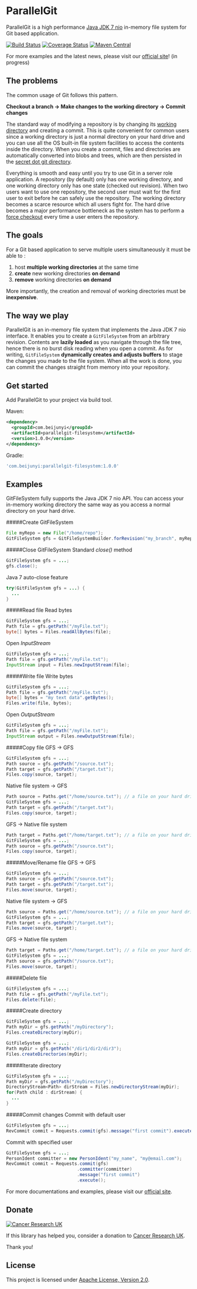 ParallelGit
===========

ParallelGit is a high performance [Java JDK 7 nio](https://docs.oracle.com/javase/tutorial/essential/io/fileio.html) in-memory file system for Git based application.

[![Build Status](https://travis-ci.org/beijunyi/ParallelGit.svg?branch=master)](https://travis-ci.org/beijunyi/ParallelGit)
[![Coverage Status](https://coveralls.io/repos/beijunyi/ParallelGit/badge.svg?branch=master&service=github)](https://coveralls.io/github/beijunyi/ParallelGit?branch=master)
[![Maven Central](https://maven-badges.herokuapp.com/maven-central/com.beijunyi/parallelgit/badge.svg)](https://maven-badges.herokuapp.com/maven-central/com.beijunyi/parallelgit)

For more examples and the latest news, please visit our [official site](https://beijunyi.github.io/ParallelGit)! (in progress)


The problems
------------

The common usage of Git follows this pattern.

**Checkout a branch &#8594; Make changes to the working directory &#8594; Commit changes**

The standard way of modifying a repository is by changing its [working directory](https://git-scm.com/book/en/v2/Getting-Started-Git-Basics) and creating a commit. This is quite convenient for common
users since a working directory is just a normal directory on your hard drive and you can use all the OS built-in file system facilities to access the contents inside the directory. When you create a
commit, files and directories are automatically converted into blobs and trees, which are then persisted in the [secret dot git directory](https://git-scm.com/book/en/v1/Git-Internals).

Everything is smooth and easy until you try to use Git in a server role application. A repository (by default) only has one working directory, and one working directory only has one state (checked out
revision). When two users want to use one repository, the second user must wait for the first user to exit before he can safely use the repository. The working directory becomes a scarce resource
which all users fight for. The hard drive becomes a major performance bottleneck as the system has to perform a [force checkout](https://git-scm.com/docs/git-checkout) every time a user enters the repository.


The goals
---------

For a Git based application to serve multiple users simultaneously it must be able to :

1. host **multiple working directories** at the same time
2. **create** new working directories **on demand**
3. **remove** working directories **on demand**

More importantly, the creation and removal of working directories must be **inexpensive**.


The way we play
---------------

ParallelGit is an in-memory file system that implements the Java JDK 7 nio interface. It enables you to create a ```GitFileSystem``` from an arbitrary revision. Contents are **lazily loaded** as
you navigate through the file tree, hence there is no burst disk reading when you open a commit. As for writing, ```GitFileSystem``` **dynamically creates and adjusts buffers** to stage the 
changes you made to the file system. When all the work is done, you can commit the changes straight from memory into your repository.


Get started
-----------

Add ParallelGit to your project via build tool.

Maven:

```xml
<dependency>
  <groupId>com.beijunyi</groupId>
  <artifactId>parallelgit-filesystem</artifactId>
  <version>1.0.0</version>
</dependency>
```

Gradle:

```gradle
'com.beijunyi:parallelgit-filesystem:1.0.0'
```

Examples
--------

GitFileSystem fully supports the Java JDK 7 nio API. You can access your in-memory working directory the same way as you access a normal directory on your hard drive.

#####Create GitFileSystem
```java
File myRepo = new File("/home/repo");
GitFileSystem gfs = GitFileSystemBuilder.forRevision("my_branch", myRepo));
```

#####Close GitFileSystem
Standard *close()* method

```java
GitFileSystem gfs = ...;
gfs.close();
```

Java 7 auto-close feature

```java
try(GitFileSystem gfs = ...) {
  ...
}
```

#####Read file
Read bytes

```java
GitFileSystem gfs = ...;
Path file = gfs.getPath("/myFile.txt");
byte[] bytes = Files.readAllBytes(file);
```

Open *InputStream*

```java
GitFileSystem gfs = ...;
Path file = gfs.getPath("/myFile.txt");
InputStream input = Files.newInputStream(file);
```

#####Write file
Write bytes

```java
GitFileSystem gfs = ...;
Path file = gfs.getPath("/myFile.txt");
byte[] bytes = "my text data".getBytes();
Files.write(file, bytes);
```

Open *OutputStream*

```java
GitFileSystem gfs = ...;
Path file = gfs.getPath("/myFile.txt");
InputStream output = Files.newOutputStream(file);
```

#####Copy file
GFS &#8594; GFS

```java
GitFileSystem gfs = ...;
Path source = gfs.getPath("/source.txt");
Path target = gfs.getPath("/target.txt");
Files.copy(source, target);
```

Native file system &#8594; GFS

```java
Path source = Paths.get("/home/source.txt"); // a file on your hard drive
GitFileSystem gfs = ...;
Path target = gfs.getPath("/target.txt");
Files.copy(source, target);
```

GFS &#8594; Native file system

```java
Path target = Paths.get("/home/target.txt"); // a file on your hard drive
GitFileSystem gfs = ...;
Path source = gfs.getPath("/source.txt");
Files.copy(source, target);
```
 
#####Move/Rename file
GFS &#8594; GFS

```java
GitFileSystem gfs = ...;
Path source = gfs.getPath("/source.txt");
Path target = gfs.getPath("/target.txt");
Files.move(source, target);
```

Native file system &#8594; GFS

```java
Path source = Paths.get("/home/source.txt"); // a file on your hard drive
GitFileSystem gfs = ...;
Path target = gfs.getPath("/target.txt");
Files.move(source, target);
```

GFS &#8594; Native file system

```java
Path target = Paths.get("/home/target.txt"); // a file on your hard drive
GitFileSystem gfs = ...;
Path source = gfs.getPath("/source.txt");
Files.move(source, target);
```

#####Delete file
```java
GitFileSystem gfs = ...;
Path file = gfs.getPath("/myFile.txt");
Files.delete(file);
```

#####Create directory
```java
GitFileSystem gfs = ...;
Path myDir = gfs.getPath("/myDirectory");
Files.createDirectory(myDir);
```

```java
GitFileSystem gfs = ...;
Path myDir = gfs.getPath("/dir1/dir2/dir3");
Files.createDirectories(myDir);
```

#####Iterate directory
```java
GitFileSystem gfs = ...;
Path myDir = gfs.getPath("/myDirectory");
DirectoryStream<Path> dirStream = Files.newDirectoryStream(myDir);
for(Path child : dirStream) {
  ...
}
```

#####Commit changes
Commit with default user

```java
GitFileSystem gfs = ...;
RevCommit commit = Requests.commit(gfs).message("first commit").execute();
```

Commit with specified user

```java
GitFileSystem gfs = ...;
PersonIdent committer = new PersonIdent("my_name", "my@email.com");
RevCommit commit = Requests.commit(gfs)
                           .committer(committer)
                           .message("first commit")
                           .execute();
```


For more documentations and examples, please visit our [official site](https://beijunyi.github.io/ParallelGit/#/examples).


Donate
------
[![Cancer Research UK](http://www.cancerresearchuk.org/sites/all/themes/custom/cruk/logo.png)](http://www.cancerresearchuk.org/support-us/donate)

If this library has helped you, consider a donation to [Cancer Research UK](http://www.cancerresearchuk.org/support-us/donate).

Thank you!


License
-------
This project is licensed under [Apache License, Version 2.0](http://opensource.org/licenses/apache-2.0).